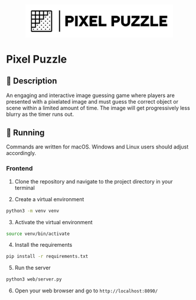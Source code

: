 <div align="center">
  <img src="static/imgs/Pixel_Puzzle_Logo_Rectangle.jpg" alt="Pixel Puzzle Logo" width="400"/>
</div>

# Pixel Puzzle

## 📝 Description

An engaging and interactive image guessing game where players are presented with a pixelated image and must guess the correct object or scene within a limited amount of time. The image will get progressively less blurry as the timer runs out.

## 🏃 Running

Commands are written for macOS. Windows and Linux users should adjust accordingly.

### Frontend

1. Clone the repository and navigate to the project directory in your terminal

2. Create a virtual environment

```bash
python3 -m venv venv
```

3. Activate the virtual environment

```bash
source venv/bin/activate
```

4. Install the requirements

```bash
pip install -r requirements.txt
```

5. Run the server

```bash
python3 web/server.py
```

6. Open your web browser and go to `http://localhost:8090/`
